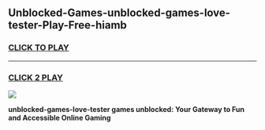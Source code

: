 
## Unblocked-Games-unblocked-games-love-tester-Play-Free-hiamb
<h3>
<a href="https://premium76.site?title=unblocked-games-love-tester&ref=18A">CLICK TO PLAY</a></h3>
<hr>

<h3>
<a href="https://premium76.site?title=unblocked-games-love-tester&ref=18A">CLICK 2 PLAY</a>
  
</h3>

<a href="https://premium76.site?title=unblocked-games-love-tester&ref=18A"><img src="https://clearcache.store/games.png"></a>


**unblocked-games-love-tester games unblocked: Your Gateway to Fun and Accessible Online Gaming**
